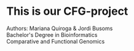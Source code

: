 # This is our CFG-project





Authors: Mariana Quiroga & Jordi Busoms <br />
Bachelor's Degree in Bioinformatics <br />
Comparative and Functional Genomics <br />

